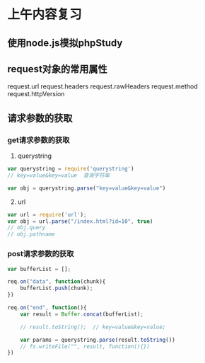 # 上午内容复习

## 使用node.js模拟phpStudy

## request对象的常用属性
request.url
request.headers
request.rawHeaders
request.method
request.httpVersion

## 请求参数的获取

### get请求参数的获取
1. querystring
```js
var querystring = require('querystring')
// key=value&key=value  查询字符串

var obj = querystring.parse("key=value&key=value")
```
2. url
```js
var url = require('url');
var obj = url.parse("/index.html?id=10", true)
// obj.query
// obj.pathname
```

### post请求参数的获取
```js
var bufferList = [];

req.on("data", function(chunk){
    bufferList.push(chunk);
})

req.on("end", function(){
    var result = Buffer.concat(bufferList);

    // result.toString();  // key=value&key=value;

    var params = querystring.parse(result.toString())
    // fs.writeFile("", result, function(){})
})

```